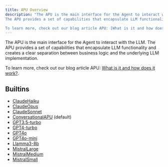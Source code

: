 ```yaml
---
title: APU Overview
description: "The APU is the main interface for the Agent to interact with the LLM.
The APU provides a set of capabilities that encapsulate LLM functionality and creates a clear separation between business logic and the underlying LLM implementation.

To learn more, check out our blog article APU: [What is it and how does it work?](https://www.eidolonai.com/what_is_apu/)."
---
```

The APU is the main interface for the Agent to interact with the LLM.
The APU provides a set of capabilities that encapsulate LLM functionality and creates a clear separation between business logic and the underlying LLM implementation.

To learn more, check out our blog article APU: [What is it and how does it work?](https://www.eidolonai.com/what_is_apu/).
## Builtins
* [ClaudeHaiku](/docs/components/apu/claudehaiku/)
* [ClaudeOpus](/docs/components/apu/claudeopus/)
* [ClaudeSonnet](/docs/components/apu/claudesonnet/)
* [ConversationalAPU](/docs/components/apu/conversationalapu/) (default)
* [GPT3.5-turbo](/docs/components/apu/gpt3_5-turbo/)
* [GPT4-turbo](/docs/components/apu/gpt4-turbo/)
* [GPT4o](/docs/components/apu/gpt4o/)
* [GPT4o-mini](/docs/components/apu/gpt4o-mini/)
* [Llamma3-8b](/docs/components/apu/llamma3-8b/)
* [MistralLarge](/docs/components/apu/mistrallarge/)
* [MistralMedium](/docs/components/apu/mistralmedium/)
* [MistralSmall](/docs/components/apu/mistralsmall/)